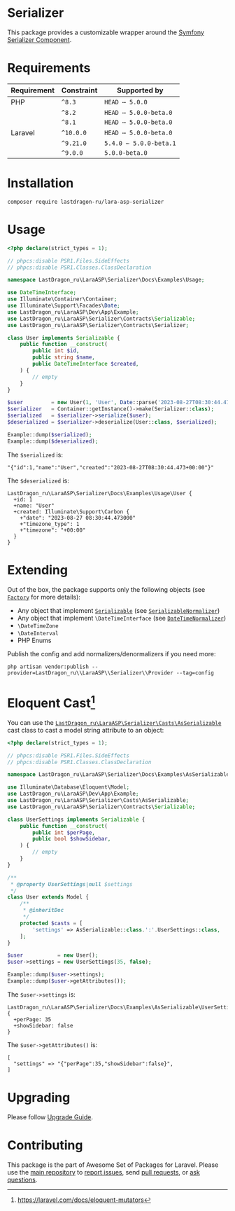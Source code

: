 # Serializer

This package provides a customizable wrapper around the [Symfony Serializer Component](https://symfony.com/doc/current/components/serializer.html).

[include:exec]: <../../dev/artisan lara-asp-documentator:requirements>
[//]: # (start: 876a9177c0e8e3722ac84e8f3888245fc9070a64a87dedfe7c9d9ba2a13b374b)
[//]: # (warning: Generated automatically. Do not edit.)

# Requirements

| Requirement  | Constraint          | Supported by |
|--------------|---------------------|------------------|
|  PHP  | `^8.3` |   `HEAD ⋯ 5.0.0`   |
|  | `^8.2` |   `HEAD ⋯ 5.0.0-beta.0`   |
|  | `^8.1` |   `HEAD ⋯ 5.0.0-beta.0`   |
|  Laravel  | `^10.0.0` |   `HEAD ⋯ 5.0.0-beta.0`   |
|  | `^9.21.0` |   `5.4.0 ⋯ 5.0.0-beta.1`   |
|  | `^9.0.0` |  `5.0.0-beta.0`   |

[//]: # (end: 876a9177c0e8e3722ac84e8f3888245fc9070a64a87dedfe7c9d9ba2a13b374b)

[include:template]: ../../docs/Shared/Installation.md ({"data": {"package": "serializer"}})
[//]: # (start: d8b5372aebffede51da53eb1cdc31143e965ae14f00992219dae456a565cda4a)
[//]: # (warning: Generated automatically. Do not edit.)

# Installation

```shell
composer require lastdragon-ru/lara-asp-serializer
```

[//]: # (end: d8b5372aebffede51da53eb1cdc31143e965ae14f00992219dae456a565cda4a)

# Usage

[include:example]: ./docs/Examples/Usage.php
[//]: # (start: 25c8cf0ee2862aeda3cd8ff6bf8d2d3592fee1c00042550be5ee7686ead4cc44)
[//]: # (warning: Generated automatically. Do not edit.)

```php
<?php declare(strict_types = 1);

// phpcs:disable PSR1.Files.SideEffects
// phpcs:disable PSR1.Classes.ClassDeclaration

namespace LastDragon_ru\LaraASP\Serializer\Docs\Examples\Usage;

use DateTimeInterface;
use Illuminate\Container\Container;
use Illuminate\Support\Facades\Date;
use LastDragon_ru\LaraASP\Dev\App\Example;
use LastDragon_ru\LaraASP\Serializer\Contracts\Serializable;
use LastDragon_ru\LaraASP\Serializer\Contracts\Serializer;

class User implements Serializable {
    public function __construct(
        public int $id,
        public string $name,
        public DateTimeInterface $created,
    ) {
        // empty
    }
}

$user         = new User(1, 'User', Date::parse('2023-08-27T08:30:44.473+00:00'));
$serializer   = Container::getInstance()->make(Serializer::class);
$serialized   = $serializer->serialize($user);
$deserialized = $serializer->deserialize(User::class, $serialized);

Example::dump($serialized);
Example::dump($deserialized);
```

The `$serialized` is:

```plain
"{"id":1,"name":"User","created":"2023-08-27T08:30:44.473+00:00"}"
```

The `$deserialized` is:

```plain
LastDragon_ru\LaraASP\Serializer\Docs\Examples\Usage\User {
  +id: 1
  +name: "User"
  +created: Illuminate\Support\Carbon {
    +"date": "2023-08-27 08:30:44.473000"
    +"timezone_type": 1
    +"timezone": "+00:00"
  }
}
```

[//]: # (end: 25c8cf0ee2862aeda3cd8ff6bf8d2d3592fee1c00042550be5ee7686ead4cc44)

# Extending

Out of the box, the package supports only the following objects (see [`Factory`](./src/Factory.php) for more details):

* Any object that implement [`Serializable`](./src/Contracts/Serializable.php) (see [`SerializableNormalizer`](./src/Normalizers/SerializableNormalizer.php))
* Any object that implement `\DateTimeInterface` (see [`DateTimeNormalizer`](./src/Normalizers/DateTimeNormalizer.php))
* `\DateTimeZone`
* `\DateInterval`
* PHP Enums

Publish the config and add normalizers/denormalizers if you need more:

```shell
php artisan vendor:publish --provider=LastDragon_ru\\LaraASP\\Serializer\\Provider --tag=config
```

# Eloquent Cast[^1]

You can use the [`LastDragon_ru\LaraASP\Serializer\Casts\AsSerializable`](./src/Casts/AsSerializable.php) cast class to cast a model string attribute to an object:

[include:example]: ./docs/Examples/AsSerializable.php
[//]: # (start: 17152ed9d4094e5a2bb12c34f6fdb2f223a90f75c9ae440580dded1082fe6dec)
[//]: # (warning: Generated automatically. Do not edit.)

```php
<?php declare(strict_types = 1);

// phpcs:disable PSR1.Files.SideEffects
// phpcs:disable PSR1.Classes.ClassDeclaration

namespace LastDragon_ru\LaraASP\Serializer\Docs\Examples\AsSerializable;

use Illuminate\Database\Eloquent\Model;
use LastDragon_ru\LaraASP\Dev\App\Example;
use LastDragon_ru\LaraASP\Serializer\Casts\AsSerializable;
use LastDragon_ru\LaraASP\Serializer\Contracts\Serializable;

class UserSettings implements Serializable {
    public function __construct(
        public int $perPage,
        public bool $showSidebar,
    ) {
        // empty
    }
}

/**
 * @property UserSettings|null $settings
 */
class User extends Model {
    /**
     * @inheritDoc
     */
    protected $casts = [
        'settings' => AsSerializable::class.':'.UserSettings::class,
    ];
}

$user           = new User();
$user->settings = new UserSettings(35, false);

Example::dump($user->settings);
Example::dump($user->getAttributes());
```

The `$user->settings` is:

```plain
LastDragon_ru\LaraASP\Serializer\Docs\Examples\AsSerializable\UserSettings {
  +perPage: 35
  +showSidebar: false
}
```

The `$user->getAttributes()` is:

```plain
[
  "settings" => "{"perPage":35,"showSidebar":false}",
]
```

[//]: # (end: 17152ed9d4094e5a2bb12c34f6fdb2f223a90f75c9ae440580dded1082fe6dec)

[include:file]: ../../docs/Shared/Upgrading.md
[//]: # (start: e9139abedb89f69284102c9112b548fd7add07cf196259916ea4f1c98977223b)
[//]: # (warning: Generated automatically. Do not edit.)

# Upgrading

Please follow [Upgrade Guide](UPGRADE.md).

[//]: # (end: e9139abedb89f69284102c9112b548fd7add07cf196259916ea4f1c98977223b)

[include:file]: ../../docs/Shared/Contributing.md
[//]: # (start: 057ec3a599c54447e95d6dd2e9f0f6a6621d9eb75446a5e5e471ba9b2f414b89)
[//]: # (warning: Generated automatically. Do not edit.)

# Contributing

This package is the part of Awesome Set of Packages for Laravel. Please use the [main repository](https://github.com/LastDragon-ru/lara-asp) to [report issues](https://github.com/LastDragon-ru/lara-asp/issues), send [pull requests](https://github.com/LastDragon-ru/lara-asp/pulls), or [ask questions](https://github.com/LastDragon-ru/lara-asp/discussions).

[//]: # (end: 057ec3a599c54447e95d6dd2e9f0f6a6621d9eb75446a5e5e471ba9b2f414b89)

[^1]: <https://laravel.com/docs/eloquent-mutators>
